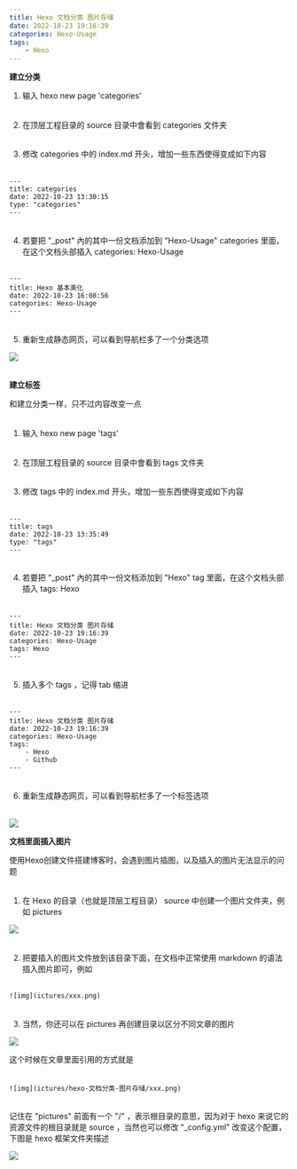 ```yaml
---
title: Hexo 文档分类 图片存储
date: 2022-10-23 19:16:39
categories: Hexo-Usage
tags:
	- Hexo
---
```


**建立分类**
1. 输入 hexo new page 'categories'
######  
2. 在顶层工程目录的 source 目录中會看到 categories 文件夹
######   
3. 修改 categories 中的 index.md 开头，增加一些东西使得变成如下内容
######   
```
---
title: categories
date: 2022-10-23 13:30:15
type: "categories"
---
```
######   
4. 若要把 "_post" 內的其中一份文档添加到 "Hexo-Usage" categories 里面，在这个文档头部插入 categories: Hexo-Usage
######   
```
---
title: Hexo 基本美化
date: 2022-10-23 16:08:56
categories: Hexo-Usage
---
```
######   
5. 重新生成静态网页，可以看到导航栏多了一个分类选项

![](/pictures/hexo-文档分类-图片存储/2022.10.23.19.31.09.png)

######   

**建立标签**

和建立分类一样，只不过内容改变一点
######   
1. 输入 hexo new page 'tags'
######   
2. 在顶层工程目录的 source 目录中會看到 tags 文件夹
######   
3. 修改 tags 中的 index.md 开头，增加一些东西使得变成如下内容
######  
```
---
title: tags
date: 2022-10-23 13:35:49
type: "tags"
---
```
###### #  
4. 若要把 "_post" 內的其中一份文档添加到 "Hexo" tag 里面，在这个文档头部插入 tags: Hexo
###### #
```
---
title: Hexo 文档分类 图片存储
date: 2022-10-23 19:16:39
categories: Hexo-Usage
tags: Hexo
---

```
######  
5. 插入多个 tags ，记得 tab 缩进
###### 
```
---
title: Hexo 文档分类 图片存储
date: 2022-10-23 19:16:39
categories: Hexo-Usage
tags:
	- Hexo
	- Github
---
```
######  
6. 重新生成静态网页，可以看到导航栏多了一个标签选项
###### 

![](/pictures/hexo-文档分类-图片存储/2022.10.23.19.50.12.png)

**文档里面插入图片**

使用Hexo创建文件搭建博客时，会遇到图片插图，以及插入的图片无法显示的问题
######  

1. 在 Hexo 的目录（也就是顶层工程目录） source 中创建一个图片文件夹，例如 pictures

![](/pictures/hexo-文档分类-图片存储/2022.10.23.19.55.54.png)

######  
2. 把要插入的图片文件放到该目录下面，在文档中正常使用 markdown 的语法插入图片即可，例如
######  
```
![img](ictures/xxx.png)
```
######  
3. 当然，你还可以在 pictures 再创建目录以区分不同文章的图片

![](/pictures/hexo-文档分类-图片存储/2022.10.23.20.00.11.png)

这个时候在文章里面引用的方式就是
######  
```
![img](ictures/hexo-文档分类-图片存储/xxx.png)
```
######  
记住在 "pictures" 前面有一个 "/" ，表示根目录的意思，因为对于 hexo 来说它的资源文件的根目录就是 source ，当然也可以修改 "_config.yml" 改变这个配置，下图是 hexo 框架文件夹描述

![](/pictures/hexo-文档分类-图片存储/20191220164252492.png)


